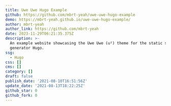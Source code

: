 ```yaml
---
title: Uwe Uwe Hugo Example
github: https://github.com/mbrt-yeah/uwe-uwe-hugo-example
demo: https://mbrt-yeah.github.io/uwe-uwe-hugo-example/
author: mbrt-yeah
author_link: https://github.com/mbrt-yeah
date: 2023-11-29T06:21:35.375Z
description: >-
  An example website showcasing the Uwe Uwe (u²) theme for the static site
  generator Hugo.
ssg:
  - Hugo
css: []
cms: []
category: []
draft: false
publish_date: '2021-08-10T16:51:56Z'
update_date: '2021-08-13T18:22:25Z'
github_star: 0
github_fork: 0
---
```

